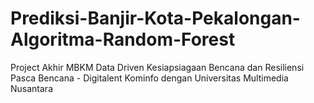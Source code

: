 # Prediksi-Banjir-Kota-Pekalongan-Algoritma-Random-Forest
Project Akhir MBKM Data Driven Kesiapsiagaan Bencana dan Resiliensi Pasca Bencana - Digitalent Kominfo dengan Universitas Multimedia Nusantara
